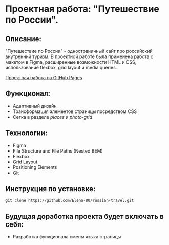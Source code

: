 # Проектная работа: "Путешествие по России". 

## Описание: 

"Путешествие по России" - одностраничный сайт про российский внутренний туризм. В проектной работе была применена работа с макетом в Figma, расширенные возможности HTML и CSS, использование flexbox, grid layout и media queries. 

[Проектная работа на GitHub Pages](https://elena-80.github.io/russian-travel/) 

## Функционал: 

* Адаптивный дизайн 
* Трансформация элементов страницы посредством CSS
* Сетка в разделе *places* и *photo-grid* 

## Технологии: 

* Figma 
* File Structure and File Paths (Nested BEM)
* Flexbox 
* Grid Layout 
* Positioning Elements 
* Git 

## Инструкция по установке: 

```
git clone https://github.com/Elena-80/russian-travel.git
``` 
 

## Будущая доработка проекта будет включать в себя: 
 
* Разрaботка функционала смены языка страницы 